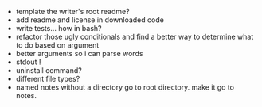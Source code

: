 

- template the writer's root readme?
- add readme and license in downloaded code
- write tests... how in bash?
- refactor those ugly conditionals and find a better way to determine what to do based on argument
- better arguments so i can parse words
- stdout !
- uninstall command?
- different file types?
- named notes without a directory go to root directory. make it go to notes.